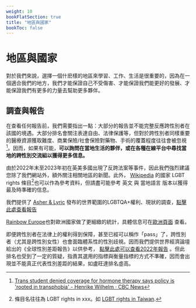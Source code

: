 ```yaml
---
weight: 10
bookFlatSection: true
title: "地區與國家"
bookToc: false
---
```


# 地區與國家

對於我們來說，選擇一個什麽樣的地區來學習、工作、生活是很重要的，因為在一個適合我們的地方，我們才能保證自己不受傷害、才能保證我們能更好的發展、才能保證我們有更多的力量去幫助更多夥伴。

## 調查與報告

在查看任何報告前，我們需要指出一點：大部分的報告並不能完整反應跨性別者在該國的境遇。大部分排名會關注表達自由、法律保護等，但對於跨性別者同樣重要的醫療資源獲取難度、商業保險/社會保險對藥物、手術的覆蓋程度往往會被忽視[^1]。因而，如果有可能，**可以詢問在當地生活的夥伴，或在各種在線平台中尋找當地的跨性別交流組以獲得更多信息。**

由於2022年末至2023年初在英美多國出現了反跨法案等事件，因此我們強烈建議您除了我們網站外，額外關注相關地區的新聞。此外， [Wikipedia](https://en.wikipedia.org/) 的國家 LGBT rights 條目[^2]也可以作為參考資料，但請盡可能參考 英文 與 當地語言 版本以獲得最及時準確的信息。

我們提供了 [Asher & Lyric](https://www.asherfergusson.com/) 發布的世界範圍的LGBTQA+權利、現狀的調查，[點擊此處查看報告](https://www.asherfergusson.com/lgbtq-travel-safety/)

[Rainbow Europe](https://www.rainbow-europe.org/)也對歐洲國家做了更細緻的統計，具體信息可在[歐洲頁面](../../docs/countries/Europe/) 查看。

即便跨性別者在法律上的權利得到保障，甚至已經可以稱作「pass」了，跨性別者（尤其是跨性別女性）也會面臨體系性的性別歧視。因而我們提供世界經濟論壇給出的《全球性別差距報告》以供參考， [點擊此處可以查看2022年報告](https://www.weforum.org/reports/global-gender-gap-report-2022/) 。但此排名也受到了一定的質疑，指責其選用的指標與衡量指標的方式不準確，因而會出現並不能真正代表性別差距的結果，如盧旺達排名虛高。

[^1]: [Trans student denied coverage for hormone therapy says policy is 'rooted in transphobia' - Henrike Wilhelm · CBC News](https://www.cbc.ca/news/canada/newfoundland-labrador/trans-student-no-hormone-therapy-1-6269186-1.6269186)
[^2]: 條目名往往為 LGBT rights in xxx。如 [LGBT rights in Taiwan](https://en.wikipedia.org/wiki/LGBT_rights_in_Taiwan).